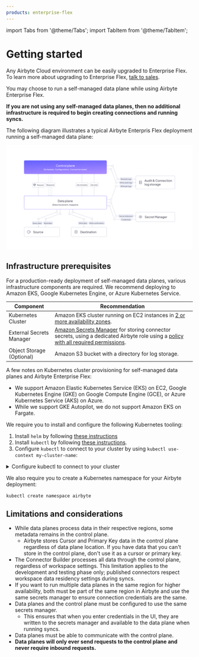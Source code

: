 ```yaml
---
products: enterprise-flex
---
```


import Tabs from '@theme/Tabs';
import TabItem from '@theme/TabItem';

# Getting started

Any Airbyte Cloud environment can be easily upgraded to Enterprise Flex. To learn more about upgrading to Enterprise Flex, [talk to sales](https://airbyte.com/company/talk-to-sales).

You may choose to run a self-managed data plane while using Airbyte Enterprise Flex. 

**If you are not using any self-managed data planes, then no additional infrastructure is required to begin creating connections and running syncs.**

 The following diagram illustrates a typical Airbyte Enterpris Flex deployment running a self-managed data plane:

![Airbyte Enterprise Flex Architecture Diagram](./img/enterprise-flex-architecture.png)

## Infrastructure prerequisites

For a production-ready deployment of self-managed data planes, various infrastructure components are required. We recommend deploying to Amazon EKS, Google Kubernetes Engine, or Azure Kubernetes Service.

<Tabs>
<TabItem value="Amazon" label="Amazon" default>

| Component                | Recommendation                                                                                                                                                            |
| ------------------------ | ------------------------------------------------------------------------------------------------------------------------------------------------------------------------- |
| Kubernetes Cluster       | Amazon EKS cluster running on EC2 instances in [2 or more availability zones](https://docs.aws.amazon.com/eks/latest/userguide/disaster-recovery-resiliency.html). |
| External Secrets Manager | [Amazon Secrets Manager](/platform/operator-guides/configuring-airbyte#secrets) for storing connector secrets, using a dedicated Airbyte role using a [policy with all required permissions](/platform/enterprise-setup/implementation-guide#aws-secret-manager-policy). |
| Object Storage (Optional)| Amazon S3 bucket with a directory for log storage.                                                                         |

</TabItem>
</Tabs>                                              

A few notes on Kubernetes cluster provisioning for self-managed data planes and Airbyte Enterprise Flex:

- We support Amazon Elastic Kubernetes Service (EKS) on EC2, Google Kubernetes Engine (GKE) on Google Compute Engine (GCE), or Azure Kubernetes Service (AKS) on Azure.
- While we support GKE Autopilot, we do not support Amazon EKS on Fargate.

We require you to install and configure the following Kubernetes tooling:

1. Install `helm` by following [these instructions](https://helm.sh/docs/intro/install/)
2. Install `kubectl` by following [these instructions](https://kubernetes.io/docs/tasks/tools/).
3. Configure `kubectl` to connect to your cluster by using `kubectl use-context my-cluster-name`:

<details>
<summary>Configure kubectl to connect to your cluster</summary>

<Tabs>
<TabItem value="Amazon EKS" label="Amazon EKS" default>

1. Configure your [AWS CLI](https://docs.aws.amazon.com/cli/latest/userguide/cli-chap-configure.html) to connect to your project.
2. Install [eksctl](https://eksctl.io/introduction/).
3. Run `eksctl utils write-kubeconfig --cluster=$CLUSTER_NAME` to make the context available to kubectl.
4. Use `kubectl config get-contexts` to show the available contexts.
5. Run `kubectl config use-context $EKS_CONTEXT` to access the cluster with kubectl.

</TabItem>

<TabItem value="GKE" label="GKE">

1. Configure `gcloud` with `gcloud auth login`.
2. On the Google Cloud Console, the cluster page will have a "Connect" button, with a command to run locally: `gcloud container clusters get-credentials $CLUSTER_NAME --zone $ZONE_NAME --project $PROJECT_NAME`.
3. Use `kubectl config get-contexts` to show the available contexts.
4. Run `kubectl config use-context $EKS_CONTEXT` to access the cluster with kubectl.

</TabItem>
</Tabs>

</details>

We also require you to create a Kubernetes namespace for your Airbyte deployment:

```
kubectl create namespace airbyte
```

## Limitations and considerations

- While data planes process data in their respective regions, some metadata remains in the control plane.
    - Airbyte stores Cursor and Primary Key data in the control plane regardless of data plane location. If you have data that you can't store in the control plane, don't use it as a cursor or primary key.
- The Connector Builder processes all data through the control plane, regardless of workspace settings. This limitation applies to the development and testing phase only; published connectors respect workspace data residency settings during syncs.
- If you want to run multiple data planes in the same region for higher availability, both must be part of the same region in Airbyte and use the same secrets manager to ensure connection credentials are the same.
- Data planes and the control plane must be configured to use the same secrets manager.
    - This ensures that when you enter credentials in the UI, they are written to the secrets manager and available to the data plane when running syncs.
- Data planes must be able to communicate with the control plane. 
- **Data planes will only ever send requests to the control plane and never require inbound requests.**
